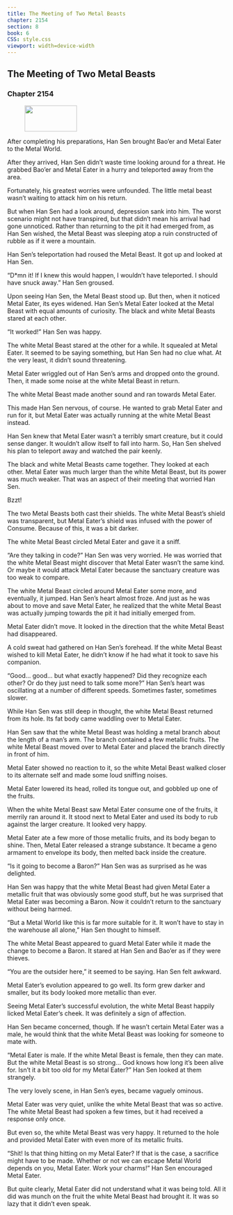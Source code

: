 ```yaml
---
title: The Meeting of Two Metal Beasts
chapter: 2154
section: 8
book: 6
CSS: style.css
viewport: width=device-width
---
```


## The Meeting of Two Metal Beasts

### Chapter 2154

<figure>
	<img src="../Images/gem.gif" alt="" id="gem" width="120" height="60" />
</figure>

After completing his preparations, Han Sen brought Bao’er and Metal Eater to the Metal World.

After they arrived, Han Sen didn’t waste time looking around for a threat. He grabbed Bao’er and Metal Eater in a hurry and teleported away from the area.

Fortunately, his greatest worries were unfounded. The little metal beast wasn’t waiting to attack him on his return.

But when Han Sen had a look around, depression sank into him. The worst scenario might not have transpired, but that didn’t mean his arrival had gone unnoticed. Rather than returning to the pit it had emerged from, as Han Sen wished, the Metal Beast was sleeping atop a ruin constructed of rubble as if it were a mountain.

Han Sen’s teleportation had roused the Metal Beast. It got up and looked at Han Sen.

“D*mn it! If I knew this would happen, I wouldn’t have teleported. I should have snuck away.” Han Sen groused.

Upon seeing Han Sen, the Metal Beast stood up. But then, when it noticed Metal Eater, its eyes widened. Han Sen’s Metal Eater looked at the Metal Beast with equal amounts of curiosity. The black and white Metal Beasts stared at each other.

“It worked!” Han Sen was happy.

The white Metal Beast stared at the other for a while. It squealed at Metal Eater. It seemed to be saying something, but Han Sen had no clue what. At the very least, it didn’t sound threatening.

Metal Eater wriggled out of Han Sen’s arms and dropped onto the ground. Then, it made some noise at the white Metal Beast in return.

The white Metal Beast made another sound and ran towards Metal Eater.

This made Han Sen nervous, of course. He wanted to grab Metal Eater and run for it, but Metal Eater was actually running at the white Metal Beast instead.

Han Sen knew that Metal Eater wasn’t a terribly smart creature, but it could sense danger. It wouldn’t allow itself to fall into harm. So, Han Sen shelved his plan to teleport away and watched the pair keenly.

The black and white Metal Beasts came together. They looked at each other. Metal Eater was much larger than the white Metal Beast, but its power was much weaker. That was an aspect of their meeting that worried Han Sen.

Bzzt!

The two Metal Beasts both cast their shields. The white Metal Beast’s shield was transparent, but Metal Eater’s shield was infused with the power of Consume. Because of this, it was a bit darker.

The white Metal Beast circled Metal Eater and gave it a sniff.

“Are they talking in code?” Han Sen was very worried. He was worried that the white Metal Beast might discover that Metal Eater wasn’t the same kind. Or maybe it would attack Metal Eater because the sanctuary creature was too weak to compare.

The white Metal Beast circled around Metal Eater some more, and eventually, it jumped. Han Sen’s heart almost froze. And just as he was about to move and save Metal Eater, he realized that the white Metal Beast was actually jumping towards the pit it had initially emerged from.

Metal Eater didn’t move. It looked in the direction that the white Metal Beast had disappeared.

A cold sweat had gathered on Han Sen’s forehead. If the white Metal Beast wished to kill Metal Eater, he didn’t know if he had what it took to save his companion.

“Good… good… but what exactly happened? Did they recognize each other? Or do they just need to talk some more?” Han Sen’s heart was oscillating at a number of different speeds. Sometimes faster, sometimes slower.

While Han Sen was still deep in thought, the white Metal Beast returned from its hole. Its fat body came waddling over to Metal Eater.

Han Sen saw that the white Metal Beast was holding a metal branch about the length of a man’s arm. The branch contained a few metallic fruits. The white Metal Beast moved over to Metal Eater and placed the branch directly in front of him.

Metal Eater showed no reaction to it, so the white Metal Beast walked closer to its alternate self and made some loud sniffing noises.

Metal Eater lowered its head, rolled its tongue out, and gobbled up one of the fruits.

When the white Metal Beast saw Metal Eater consume one of the fruits, it merrily ran around it. It stood next to Metal Eater and used its body to rub against the larger creature. It looked very happy.

Metal Eater ate a few more of those metallic fruits, and its body began to shine. Then, Metal Eater released a strange substance. It became a geno armament to envelope its body, then melted back inside the creature.

“Is it going to become a Baron?” Han Sen was as surprised as he was delighted.

Han Sen was happy that the white Metal Beast had given Metal Eater a metallic fruit that was obviously some good stuff, but he was surprised that Metal Eater was becoming a Baron. Now it couldn’t return to the sanctuary without being harmed.

“But a Metal World like this is far more suitable for it. It won’t have to stay in the warehouse all alone,” Han Sen thought to himself.

The white Metal Beast appeared to guard Metal Eater while it made the change to become a Baron. It stared at Han Sen and Bao’er as if they were thieves.

“You are the outsider here,” it seemed to be saying. Han Sen felt awkward.

Metal Eater’s evolution appeared to go well. Its form grew darker and smaller, but its body looked more metallic than ever.

Seeing Metal Eater’s successful evolution, the white Metal Beast happily licked Metal Eater’s cheek. It was definitely a sign of affection.

Han Sen became concerned, though. If he wasn’t certain Metal Eater was a male, he would think that the white Metal Beast was looking for someone to mate with.

“Metal Eater is male. If the white Metal Beast is female, then they can mate. But the white Metal Beast is so strong… God knows how long it’s been alive for. Isn’t it a bit too old for my Metal Eater?” Han Sen looked at them strangely.

The very lovely scene, in Han Sen’s eyes, became vaguely ominous.

Metal Eater was very quiet, unlike the white Metal Beast that was so active. The white Metal Beast had spoken a few times, but it had received a response only once.

But even so, the white Metal Beast was very happy. It returned to the hole and provided Metal Eater with even more of its metallic fruits.

“Shit! Is that thing hitting on my Metal Eater? If that is the case, a sacrifice might have to be made. Whether or not we can escape Metal World depends on you, Metal Eater. Work your charms!” Han Sen encouraged Metal Eater.

But quite clearly, Metal Eater did not understand what it was being told. All it did was munch on the fruit the white Metal Beast had brought it. It was so lazy that it didn’t even speak.